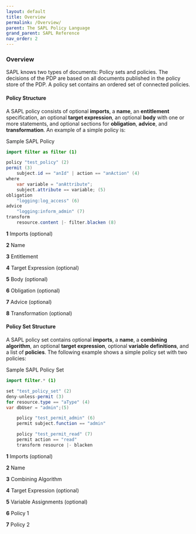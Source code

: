 ```yaml
---
layout: default
title: Overview
permalink: /Overview/
parent: The SAPL Policy Language
grand_parent: SAPL Reference
nav_order: 2
---
```


### Overview

SAPL knows two types of documents: Policy sets and policies. The decisions of the PDP are based on all documents published in the policy store of the PDP. A policy set contains an ordered set of connected policies.

#### Policy Structure

A SAPL policy consists of optional **imports**, a **name**, an **entitlement** specification, an optional **target expression**, an optional **body** with one or more statements, and optional sections for **obligation**, **advice**, and **transformation**. An example of a simple policy is:

Sample SAPL Policy

```java
import filter as filter (1)

policy "test_policy" (2)
permit (3)
    subject.id == "anId" | action == "anAction" (4)
where
    var variable = "anAttribute";
    subject.attribute == variable; (5)
obligation
    "logging:log_access" (6)
advice
    "logging:inform_admin" (7)
transform
    resource.content |- filter.blacken (8)
```

**1** Imports (optional)

**2** Name

**3** Entitlement

**4** Target Expression (optional)

**5** Body (optional)

**6** Obligation (optional)

**7** Advice (optional)

**8** Transformation (optional)

#### Policy Set Structure

A SAPL policy set contains optional **imports**, a **name**, a **combining algorithm**, an optional **target expression**, optional **variable definitions**, and a list of **policies**. The following example shows a simple policy set with two policies:

Sample SAPL Policy Set

```java
import filter.* (1)

set "test_policy_set" (2)
deny-unless-permit (3)
for resource.type == "aType" (4)
var dbUser = "admin";(5)

    policy "test_permit_admin" (6)
    permit subject.function == "admin"

    policy "test_permit_read" (7)
    permit action == "read"
    transform resource |- blacken
```

**1** Imports (optional)

**2** Name

**3** Combining Algorithm

**4** Target Expression (optional)

**5** Variable Assignments (optional)

**6** Policy 1

**7** Policy 2
